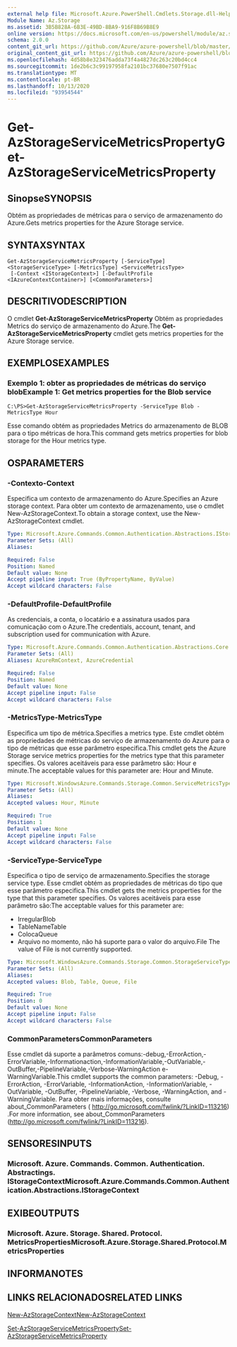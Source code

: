 ```yaml
---
external help file: Microsoft.Azure.PowerShell.Cmdlets.Storage.dll-Help.xml
Module Name: Az.Storage
ms.assetid: 3B5B828A-6B3E-49BD-8BA9-916F8B69B8E9
online version: https://docs.microsoft.com/en-us/powershell/module/az.storage/get-azstorageservicemetricsproperty
schema: 2.0.0
content_git_url: https://github.com/Azure/azure-powershell/blob/master/src/Storage/Storage.Management/help/Get-AzStorageServiceMetricsProperty.md
original_content_git_url: https://github.com/Azure/azure-powershell/blob/master/src/Storage/Storage.Management/help/Get-AzStorageServiceMetricsProperty.md
ms.openlocfilehash: 4d58b8e323476adda73f4a4827dc263c20bd4cc4
ms.sourcegitcommit: 1de2b6c3c99197958fa2101bc37680e7507f91ac
ms.translationtype: MT
ms.contentlocale: pt-BR
ms.lasthandoff: 10/13/2020
ms.locfileid: "93954544"
---
```

# <span data-ttu-id="2d277-101">Get-AzStorageServiceMetricsProperty</span><span class="sxs-lookup"><span data-stu-id="2d277-101">Get-AzStorageServiceMetricsProperty</span></span>

## <span data-ttu-id="2d277-102">Sinopse</span><span class="sxs-lookup"><span data-stu-id="2d277-102">SYNOPSIS</span></span>
<span data-ttu-id="2d277-103">Obtém as propriedades de métricas para o serviço de armazenamento do Azure.</span><span class="sxs-lookup"><span data-stu-id="2d277-103">Gets metrics properties for the Azure Storage service.</span></span>

## <span data-ttu-id="2d277-104">SYNTAX</span><span class="sxs-lookup"><span data-stu-id="2d277-104">SYNTAX</span></span>

```
Get-AzStorageServiceMetricsProperty [-ServiceType] <StorageServiceType> [-MetricsType] <ServiceMetricsType>
 [-Context <IStorageContext>] [-DefaultProfile <IAzureContextContainer>] [<CommonParameters>]
```

## <span data-ttu-id="2d277-105">DESCRITIVO</span><span class="sxs-lookup"><span data-stu-id="2d277-105">DESCRIPTION</span></span>
<span data-ttu-id="2d277-106">O cmdlet **Get-AzStorageServiceMetricsProperty** Obtém as propriedades Metrics do serviço de armazenamento do Azure.</span><span class="sxs-lookup"><span data-stu-id="2d277-106">The **Get-AzStorageServiceMetricsProperty** cmdlet gets metrics properties for the Azure Storage service.</span></span>

## <span data-ttu-id="2d277-107">EXEMPLOS</span><span class="sxs-lookup"><span data-stu-id="2d277-107">EXAMPLES</span></span>

### <span data-ttu-id="2d277-108">Exemplo 1: obter as propriedades de métricas do serviço blob</span><span class="sxs-lookup"><span data-stu-id="2d277-108">Example 1: Get metrics properties for the Blob service</span></span>
```
C:\PS>Get-AzStorageServiceMetricsProperty -ServiceType Blob -MetricsType Hour
```

<span data-ttu-id="2d277-109">Esse comando obtém as propriedades Metrics do armazenamento de BLOB para o tipo métricas de hora.</span><span class="sxs-lookup"><span data-stu-id="2d277-109">This command gets metrics properties for blob storage for the Hour metrics type.</span></span>

## <span data-ttu-id="2d277-110">OS</span><span class="sxs-lookup"><span data-stu-id="2d277-110">PARAMETERS</span></span>

### <span data-ttu-id="2d277-111">-Contexto</span><span class="sxs-lookup"><span data-stu-id="2d277-111">-Context</span></span>
<span data-ttu-id="2d277-112">Especifica um contexto de armazenamento do Azure.</span><span class="sxs-lookup"><span data-stu-id="2d277-112">Specifies an Azure storage context.</span></span>
<span data-ttu-id="2d277-113">Para obter um contexto de armazenamento, use o cmdlet New-AzStorageContext.</span><span class="sxs-lookup"><span data-stu-id="2d277-113">To obtain a storage context, use the New-AzStorageContext cmdlet.</span></span>

```yaml
Type: Microsoft.Azure.Commands.Common.Authentication.Abstractions.IStorageContext
Parameter Sets: (All)
Aliases:

Required: False
Position: Named
Default value: None
Accept pipeline input: True (ByPropertyName, ByValue)
Accept wildcard characters: False
```

### <span data-ttu-id="2d277-114">-DefaultProfile</span><span class="sxs-lookup"><span data-stu-id="2d277-114">-DefaultProfile</span></span>
<span data-ttu-id="2d277-115">As credenciais, a conta, o locatário e a assinatura usados para comunicação com o Azure.</span><span class="sxs-lookup"><span data-stu-id="2d277-115">The credentials, account, tenant, and subscription used for communication with Azure.</span></span>

```yaml
Type: Microsoft.Azure.Commands.Common.Authentication.Abstractions.Core.IAzureContextContainer
Parameter Sets: (All)
Aliases: AzureRmContext, AzureCredential

Required: False
Position: Named
Default value: None
Accept pipeline input: False
Accept wildcard characters: False
```

### <span data-ttu-id="2d277-116">-MetricsType</span><span class="sxs-lookup"><span data-stu-id="2d277-116">-MetricsType</span></span>
<span data-ttu-id="2d277-117">Especifica um tipo de métrica.</span><span class="sxs-lookup"><span data-stu-id="2d277-117">Specifies a metrics type.</span></span>
<span data-ttu-id="2d277-118">Este cmdlet obtém as propriedades de métricas do serviço de armazenamento do Azure para o tipo de métricas que esse parâmetro especifica.</span><span class="sxs-lookup"><span data-stu-id="2d277-118">This cmdlet gets the Azure Storage service metrics properties for the metrics type that this parameter specifies.</span></span>
<span data-ttu-id="2d277-119">Os valores aceitáveis para esse parâmetro são: Hour e minute.</span><span class="sxs-lookup"><span data-stu-id="2d277-119">The acceptable values for this parameter are: Hour and Minute.</span></span>

```yaml
Type: Microsoft.WindowsAzure.Commands.Storage.Common.ServiceMetricsType
Parameter Sets: (All)
Aliases:
Accepted values: Hour, Minute

Required: True
Position: 1
Default value: None
Accept pipeline input: False
Accept wildcard characters: False
```

### <span data-ttu-id="2d277-120">-ServiceType</span><span class="sxs-lookup"><span data-stu-id="2d277-120">-ServiceType</span></span>
<span data-ttu-id="2d277-121">Especifica o tipo de serviço de armazenamento.</span><span class="sxs-lookup"><span data-stu-id="2d277-121">Specifies the storage service type.</span></span>
<span data-ttu-id="2d277-122">Esse cmdlet obtém as propriedades de métricas do tipo que esse parâmetro especifica.</span><span class="sxs-lookup"><span data-stu-id="2d277-122">This cmdlet gets the metrics properties for the type that this parameter specifies.</span></span>
<span data-ttu-id="2d277-123">Os valores aceitáveis para esse parâmetro são:</span><span class="sxs-lookup"><span data-stu-id="2d277-123">The acceptable values for this parameter are:</span></span>
- <span data-ttu-id="2d277-124">Irregular</span><span class="sxs-lookup"><span data-stu-id="2d277-124">Blob</span></span> 
- <span data-ttu-id="2d277-125">TableName</span><span class="sxs-lookup"><span data-stu-id="2d277-125">Table</span></span>
- <span data-ttu-id="2d277-126">Coloca</span><span class="sxs-lookup"><span data-stu-id="2d277-126">Queue</span></span>
- <span data-ttu-id="2d277-127">Arquivo no momento, não há suporte para o valor do arquivo.</span><span class="sxs-lookup"><span data-stu-id="2d277-127">File The value of File is not currently supported.</span></span>

```yaml
Type: Microsoft.WindowsAzure.Commands.Storage.Common.StorageServiceType
Parameter Sets: (All)
Aliases:
Accepted values: Blob, Table, Queue, File

Required: True
Position: 0
Default value: None
Accept pipeline input: False
Accept wildcard characters: False
```

### <span data-ttu-id="2d277-128">CommonParameters</span><span class="sxs-lookup"><span data-stu-id="2d277-128">CommonParameters</span></span>
<span data-ttu-id="2d277-129">Esse cmdlet dá suporte a parâmetros comuns:-debug,-ErrorAction,-ErrorVariable,-Informationaction,-InformationVariable,-OutVariable,-OutBuffer,-PipelineVariable,-Verbose-WarningAction e-WarningVariable.</span><span class="sxs-lookup"><span data-stu-id="2d277-129">This cmdlet supports the common parameters: -Debug, -ErrorAction, -ErrorVariable, -InformationAction, -InformationVariable, -OutVariable, -OutBuffer, -PipelineVariable, -Verbose, -WarningAction, and -WarningVariable.</span></span> <span data-ttu-id="2d277-130">Para obter mais informações, consulte about_CommonParameters ( http://go.microsoft.com/fwlink/?LinkID=113216) .</span><span class="sxs-lookup"><span data-stu-id="2d277-130">For more information, see about_CommonParameters (http://go.microsoft.com/fwlink/?LinkID=113216).</span></span>

## <span data-ttu-id="2d277-131">SENSORES</span><span class="sxs-lookup"><span data-stu-id="2d277-131">INPUTS</span></span>

### <span data-ttu-id="2d277-132">Microsoft. Azure. Commands. Common. Authentication. Abstractings. IStorageContext</span><span class="sxs-lookup"><span data-stu-id="2d277-132">Microsoft.Azure.Commands.Common.Authentication.Abstractions.IStorageContext</span></span>

## <span data-ttu-id="2d277-133">EXIBE</span><span class="sxs-lookup"><span data-stu-id="2d277-133">OUTPUTS</span></span>

### <span data-ttu-id="2d277-134">Microsoft. Azure. Storage. Shared. Protocol. MetricsProperties</span><span class="sxs-lookup"><span data-stu-id="2d277-134">Microsoft.Azure.Storage.Shared.Protocol.MetricsProperties</span></span>

## <span data-ttu-id="2d277-135">INFORMA</span><span class="sxs-lookup"><span data-stu-id="2d277-135">NOTES</span></span>

## <span data-ttu-id="2d277-136">LINKS RELACIONADOS</span><span class="sxs-lookup"><span data-stu-id="2d277-136">RELATED LINKS</span></span>

[<span data-ttu-id="2d277-137">New-AzStorageContext</span><span class="sxs-lookup"><span data-stu-id="2d277-137">New-AzStorageContext</span></span>](./New-AzStorageContext.md)

[<span data-ttu-id="2d277-138">Set-AzStorageServiceMetricsProperty</span><span class="sxs-lookup"><span data-stu-id="2d277-138">Set-AzStorageServiceMetricsProperty</span></span>](./Set-AzStorageServiceMetricsProperty.md)


